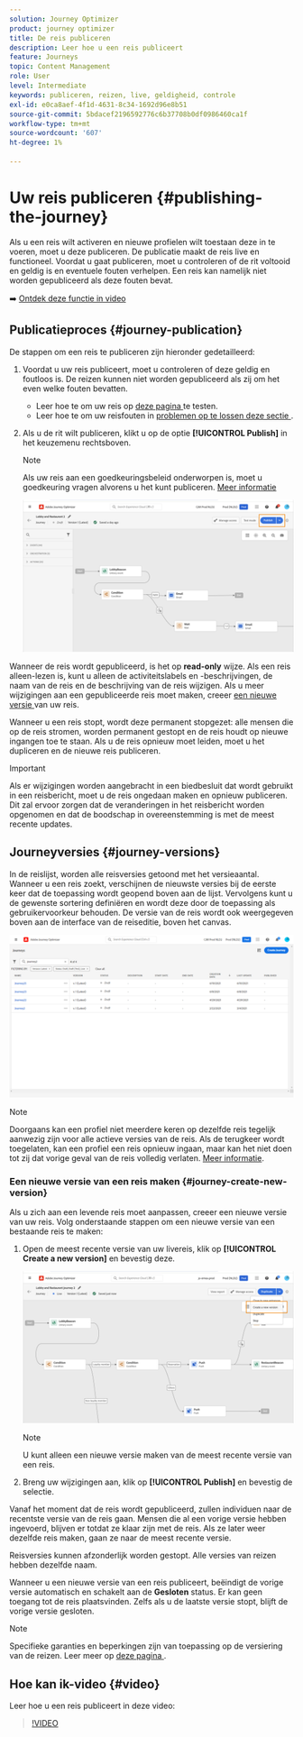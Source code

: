 ```yaml
---
solution: Journey Optimizer
product: journey optimizer
title: De reis publiceren
description: Leer hoe u een reis publiceert
feature: Journeys
topic: Content Management
role: User
level: Intermediate
keywords: publiceren, reizen, live, geldigheid, controle
exl-id: e0ca8aef-4f1d-4631-8c34-1692d96e8b51
source-git-commit: 5bdacef2196592776c6b37708b0df0986460ca1f
workflow-type: tm+mt
source-wordcount: '607'
ht-degree: 1%

---
```


# Uw reis publiceren {#publishing-the-journey}

Als u een reis wilt activeren en nieuwe profielen wilt toestaan deze in te voeren, moet u deze publiceren. De publicatie maakt de reis live en functioneel. Voordat u gaat publiceren, moet u controleren of de rit voltooid en geldig is en eventuele fouten verhelpen. Een reis kan namelijk niet worden gepubliceerd als deze fouten bevat.

➡️ [Ontdek deze functie in video](#video)

## Publicatieproces {#journey-publication}

De stappen om een reis te publiceren zijn hieronder gedetailleerd:

1. Voordat u uw reis publiceert, moet u controleren of deze geldig en foutloos is. De reizen kunnen niet worden gepubliceerd als zij om het even welke fouten bevatten.

   * Leer hoe te om uw reis op [ deze pagina ](testing-the-journey.md) te testen.
   * Leer hoe te om uw reisfouten in [ problemen op te lossen deze sectie ](../building-journeys/troubleshooting.md#checking-for-errors-before-testing).

1. Als u de rit wilt publiceren, klikt u op de optie **[!UICONTROL Publish]** in het keuzemenu rechtsboven.

   >[!NOTE]
   >
   > Als uw reis aan een goedkeuringsbeleid onderworpen is, moet u goedkeuring vragen alvorens u het kunt publiceren. [Meer informatie](../test-approve/gs-approval.md)


   ![](assets/journeyuc1_18.png)

Wanneer de reis wordt gepubliceerd, is het op **read-only** wijze. Als een reis alleen-lezen is, kunt u alleen de activiteitslabels en -beschrijvingen, de naam van de reis en de beschrijving van de reis wijzigen. Als u meer wijzigingen aan een gepubliceerde reis moet maken, creeer [ een nieuwe versie ](journey-ui.md#journey-versions) van uw reis.

Wanneer u een reis stopt, wordt deze permanent stopgezet: alle mensen die op de reis stromen, worden permanent gestopt en de reis houdt op nieuwe ingangen toe te staan. Als u de reis opnieuw moet leiden, moet u het dupliceren en de nieuwe reis publiceren.


>[!IMPORTANT]
>
>Als er wijzigingen worden aangebracht in een biedbesluit dat wordt gebruikt in een reisbericht, moet u de reis ongedaan maken en opnieuw publiceren.  Dit zal ervoor zorgen dat de veranderingen in het reisbericht worden opgenomen en dat de boodschap in overeenstemming is met de meest recente updates.


## Journeyversies {#journey-versions}

In de reislijst, worden alle reisversies getoond met het versieaantal. Wanneer u een reis zoekt, verschijnen de nieuwste versies bij de eerste keer dat de toepassing wordt geopend boven aan de lijst. Vervolgens kunt u de gewenste sortering definiëren en wordt deze door de toepassing als gebruikervoorkeur behouden. De versie van de reis wordt ook weergegeven boven aan de interface van de reiseditie, boven het canvas.

![](assets/journeyversions1.png)

>[!NOTE]
>
>Doorgaans kan een profiel niet meerdere keren op dezelfde reis tegelijk aanwezig zijn voor alle actieve versies van de reis. Als de terugkeer wordt toegelaten, kan een profiel een reis opnieuw ingaan, maar kan het niet doen tot zij dat vorige geval van de reis volledig verlaten. [Meer informatie](entry-management.md).

### Een nieuwe versie van een reis maken {#journey-create-new-version}

Als u zich aan een levende reis moet aanpassen, creeer een nieuwe versie van uw reis. Volg onderstaande stappen om een nieuwe versie van een bestaande reis te maken:

1. Open de meest recente versie van uw livereis, klik op **[!UICONTROL Create a new version]** en bevestig deze.

   ![](assets/journeyversions2.png)

   >[!NOTE]
   >
   >U kunt alleen een nieuwe versie maken van de meest recente versie van een reis.

1. Breng uw wijzigingen aan, klik op **[!UICONTROL Publish]** en bevestig de selectie.

Vanaf het moment dat de reis wordt gepubliceerd, zullen individuen naar de recentste versie van de reis gaan. Mensen die al een vorige versie hebben ingevoerd, blijven er totdat ze klaar zijn met de reis. Als ze later weer dezelfde reis maken, gaan ze naar de meest recente versie.

Reisversies kunnen afzonderlijk worden gestopt. Alle versies van reizen hebben dezelfde naam.

Wanneer u een nieuwe versie van een reis publiceert, beëindigt de vorige versie automatisch en schakelt aan de **Gesloten** status. Er kan geen toegang tot de reis plaatsvinden. Zelfs als u de laatste versie stopt, blijft de vorige versie gesloten.


>[!NOTE]
>
>Specifieke garanties en beperkingen zijn van toepassing op de versiering van de reizen. Leer meer op [ deze pagina ](../start/guardrails.md#journey-versions-journey-versions-g).


## Hoe kan ik-video {#video}

Leer hoe u een reis publiceert in deze video:

>[!VIDEO](https://video.tv.adobe.com/v/3427938?quality=12&captions=dut)